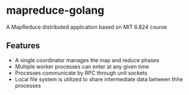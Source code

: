 # mapreduce-golang
A MapReduce distributed application based on MIT 6.824 course

## Features
- A single coordinator manages the map and reduce phases
- Multiple worker processes can enter at any given time
- Processes communicate by RPC through unit sockets
- Local file system is utilized to share intermediate data between thhe processes 
